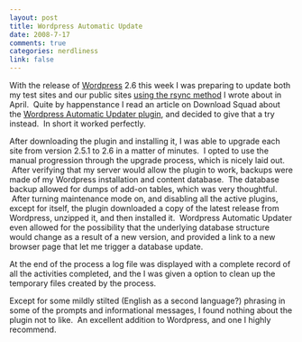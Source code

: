 ```yaml
--- 
layout: post
title: Wordpress Automatic Update
date: 2008-7-17
comments: true
categories: nerdliness
link: false
---
```

With the release of <a title="Wordpress.org" href="http://wordpress.org">Wordpress</a> 2.6 this week I was preparing to update both my test sites and our public sites <a title="Using rsync to Update Wordpress" href="http://zanshin.net/2008/04/28/using-rsync-to-update-wordpress/">using the rsync method</a> I wrote about in April.  Quite by happenstance I read an article on Download Squad about the <a title="Wordpress Automatic Updater plugin" href="http://wordpress.org/extend/plugins/wordpress-automatic-upgrade/">Wordpress Automatic Updater plugin</a>, and decided to give that a try instead.  In short it worked perfectly.

After downloading the plugin and installing it, I was able to upgrade each site from version 2.5.1 to 2.6 in a matter of minutes.  I opted to use the manual progression through the upgrade process, which is nicely laid out.  After verifying that my server would allow the plugin to work, backups were made of my Wordpress installation and content database.  The database backup allowed for dumps of add-on tables, which was very thoughtful.  After turning maintenance mode on, and disabling all the active plugins, except for itself, the plugin downloaded a copy of the latest release from Wordpress, unzipped it, and then installed it.  Wordpress Automatic Updater even allowed for the possibility that the underlying database structure would change as a result of a new version, and provided a link to a new browser page that let me trigger a database update.

At the end of the process a log file was displayed with a complete record of all the activities completed, and the I was given a option to clean up the temporary files created by the process.

Except for some mildly stilted (English as a second language?) phrasing in some of the prompts and informational messages, I found nothing about the plugin not to like.  An excellent addition to Wordpress, and one I highly recommend.
